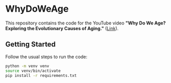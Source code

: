 # WhyDoWeAge

This repository contains the code for the YouTube video **"Why Do We Age? Exploring the Evolutionary Causes of Aging."** ([Link](https://youtu.be/cjHC1akKCVI)).

## Getting Started

Follow the usual steps to run the code:

```bash
python -m venv venv
source venv/bin/activate 
pip install -r requirements.txt
